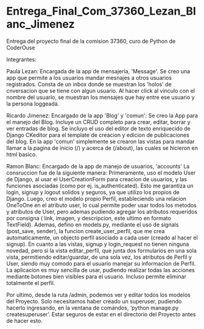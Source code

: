 # Entrega_Final_Com_37360_Lezan_Blanc_Jimenez
Entrega del proyecto final de la comision 37360, curo de Python de CoderOuse

Integrantes:

Paula Lezan: Encargada de la app de mensajeria, 'Message'. Se creo una app que permite a los usuarios mandar mesnajes a otros usuarios registrados. Consta de un inbox donde se muestran los 'holos' de cnversacion que se tiene con algun usuario. Al hacer click al vinculo con el nombre del usuario, se muestran los mensajes que hay entre ese usuario y la persona loggeada.


Ricardo Jimenez: Encargado de la app 'Blog' y 'comun': Se creo la App para el manejo del Blog. Incluye un CRUD completo para crear, editar, borrar y ver entradas de blog. Se incluyo el uso del editor de texto enriquecido de Django CKeditor para el template de creacion y edicion de publicaciones del blog. En la app 'comun' simplemente se crearon las vistas para mandar llamar a la pagina de inicio (/) y acerca de (/about), las cuales se hicieron en html basico.


Ramon Blanc: Encargado de la app de manejo de usuarios, 'accounts'
La consruccion fue de la siguiente manera:
Primeramente, uso el modelo User de Django, al usar el UserCreationForm para creacion de usuarios, y las funciones asociadas (como por ej. is_authenticated). Esto me garantiza un login, signup y logout solidos y seguros, ya que utilizo los propios de Django. 
Luego, creo el modelo propio Perfil, estableciendo una relacion OneToOne en el atributo user,  lo cual permite poder usar todos los metodos y atributos de User, pero ademas pudiendo agregar los atributos requeridos por consigna ( link, imagen, y descripcion, este ultimo en formato TextField). 
Ademas, defino en models.py, mediante el uso de signals (post_save, sender), la funcion create_user_perfil, que me crea automaticamente, un objecto perfil asociado a cada user (creado al hacer el signup). 
En cuanto a las vistas, signup y login_request no tienen ninguna novedad, pero si la vista editar_perfil, que junta dos formularios en una sola vista, permitiendo editar/guardar, de una sola vez, los atributos de Perfil y User, siendo muy comodo para el usuario manejar su informacion de Perfil. 
La aplicacion es muy sencilla de usar, pudiendo realizar todas las acciones mediante botones bien visibles para el usuario. Incluso permite eliminar totalmente el perfil.

Por ultimo, desde la ruta  /admin, podemos ver y editar todos los modelos  del Proyecto. Solo necesitamos haber creado un superuser, pudiendo hacerlo ingresando, en la ventana de comandos,  ‘python manage.py createsuperuser’. Estar seguros de estar en el directorio del Proyecto antes de hacer esto.






